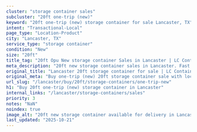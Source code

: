 ```yaml
---
cluster: "storage container sales"
subcluster: "20ft one-trip (new)"
keyword: "20ft one-trip (new) storage container for sale Lancaster, TX"
intent: "Transactional-Local"
page_type: "Location-Product"
city: "Lancaster, TX"
service_type: "storage container"
condition: "New"
size: "20ft"
title_tag: "20ft Opu New storage container Sales in Lancaster | LC Container"
meta_description: "20ft new storage container sales in Lancaster. Fast delivery, competitive pricing. Serving storage containers area. Quote ID: Q9V. Call (214) 524-4168 for your free quote today."
original_title: "Lancaster 20ft storage container for sale | LC Container"
original_meta: "Buy one-trip (new) 20ft storage container sale with local delivery in Lancaster, TX. LC Container — local Since 2003. Request a fast quote today."
url_slug: "/lancaster/buy/20ft/storage-containers/one-trip-new"
h1: "Buy 20ft one-trip (new) storage container in Lancaster"
internal_links: "/lancaster/storage-containers/sales"
priority: 3
notes: "NaN"
noindex: true
image_alt: "20ft new storage container available for delivery in Lancaster"
last_updated: "2025-10-21"
---
```


<!-- TODO: Add unique city/inventory copy, images, and internal links here. -->
